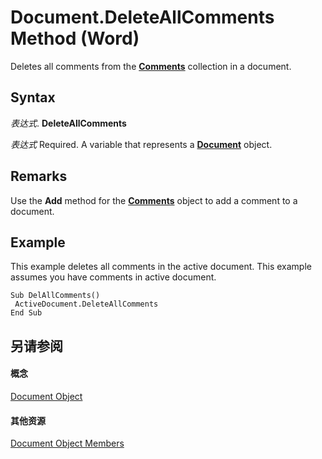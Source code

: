 
# Document.DeleteAllComments Method (Word)

Deletes all comments from the  **[Comments](e384b37a-50e3-a214-52a8-6fda2acc4991.md)** collection in a document.


## Syntax

 _表达式_. **DeleteAllComments**

 _表达式_ Required. A variable that represents a **[Document](8d83487a-2345-a036-a916-971c9db5b7fb.md)** object.


## Remarks

Use the  **Add** method for the **[Comments](e384b37a-50e3-a214-52a8-6fda2acc4991.md)** object to add a comment to a document.


## Example

This example deletes all comments in the active document. This example assumes you have comments in active document.


```
Sub DelAllComments() 
 ActiveDocument.DeleteAllComments 
End Sub
```


## 另请参阅


#### 概念


[Document Object](8d83487a-2345-a036-a916-971c9db5b7fb.md)
#### 其他资源


[Document Object Members](http://msdn.microsoft.com/library/fc9ab457-0888-f917-3d52-387168ac23b9%28Office.15%29.aspx)